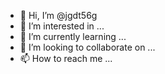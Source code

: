 - 👋 Hi, I’m @jgdt56g
- 👀 I’m interested in ...
- 🌱 I’m currently learning ...
- 💞️ I’m looking to collaborate on ...
- 📫 How to reach me ...

<!---
jgdt56g/jgdt56g is a ✨ special ✨ repository because its `README.md` (this file) appears on your GitHub profile.
You can click the Preview link to take a look at your changes.
--->
